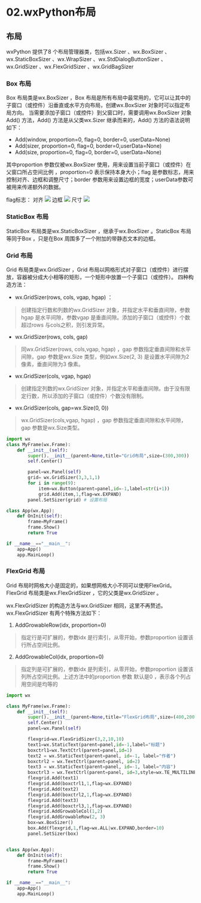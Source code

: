 # 02.wxPython布局

## 布局
wxPython 提供了8 个布局管理器类，包括wx.Sizer 、wx.BoxSizer 、wx.StaticBoxSizer 、wx.WrapSizer 、wx.StdDialogButtonSizer 、wx.GridSizer 、wx.FlexGridSizer 、wx.GridBagSizer

### Box 布局
Box 布局类是wx.BoxSizer ，Box 布局是所有布局中最常用的，它可以让其中的子窗口（或控件）沿垂直或水平方向布局，创建wx.BoxSizer 对象时可以指定布局方向。
当需要添加子窗口（或控件）到父窗口时，需要调用wx.BoxSizer 对象Add() 方法，Add() 方法是从父类wx.Sizer 继承而来的，Add() 方法的语法说明如下：

- Add(window, proportion=0, flag=0, border=0, userData=None)
- Add(sizer, proportion=0, flag=0, border=0,userData=None)
- Add(size, proportion=0, flag=0, border=0, userData=None)

其中proportion 参数仅被wx.BoxSizer 使用，用来设置当前子窗口（或控件）在父窗口所占空间比例 ，proportion=0 表示保持本身大小；flag 是参数标志，用来控制对齐、边框和调整尺寸；border 参数用来设置边框的宽度；userData参数可被用来传递额外的数据。

flag标志：
对齐
![](/assets/wx_align.png)
边框
![](/assets/wx_border.png)
尺寸
![](/assets/wx_size.png)

### StaticBox 布局
StaticBox 布局类是wx.StaticBoxSizer ，继承于wx.BoxSizer 。StaticBox 布局等同于Box ，只是在Box 周围多了一个附加的带静态文本的边框。

### Grid 布局
Grid 布局类是wx.GridSizer ，Grid 布局以网格形式对子窗口（或控件）进行摆放，容器被分成大小相等的矩形，一个矩形中放置一个子窗口（或控件）。
四种构造方法：
- wx.GridSizer(rows, cols, vgap, hgap) ：
>创建指定行数和列数的wx.GridSizer 对象，并指定水平和垂直间隙，参数hgap 是水平间隙，参数vgap 是垂直间隙。添加的子窗口（或控件）个数超过rows 与cols之积，则引发异常。
- wx.GridSizer(rows, cols, gap) 
>同wx.GridSizer(rows, cols,vgap, hgap) ，gap 参数指定垂直间隙和水平间隙，gap 参数是wx.Size 类型，例如wx.Size(2, 3) 是设置水平间隙为2 像素，垂直间隙为3 像素。
- wx.GridSizer(cols, vgap, hgap)
>创建指定列数的wx.GridSizer 对象，并指定水平和垂直间隙。由于没有限定行数，所以添加的子窗口（或控件）个数没有限制。
- wx.GridSizer(cols, gap=wx.Size(0, 0)) 
> wx.GridSizer(cols,vgap, hgap) ，gap 参数指定垂直间隙和水平间隙，gap 参数是wx.Size类型。

```python
import wx
class MyFrame(wx.Frame):
    def __init__(self):
        super().__init__(parent=None,title="Grid布局",size=(300,300))
        self.Center()

        panel=wx.Panel(self)
        grid= wx.GridSizer(3,3,1,1)
        for i in range(9):
            item=wx.Button(parent=panel,id=-1,label=str(i+1))
            grid.Add(item,1,flag=wx.EXPAND)
        panel.SetSizer(grid) # 设置布局

class App(wx.App):
    def OnInit(self):
        frame=MyFrame()
        frame.Show()
        return True

if __name__=="__main__":
    app=App()
    app.MainLoop()

```

### FlexGrid 布局
Grid 布局时网格大小是固定的，如果想网格大小不同可以使用FlexGrid。
FlexGrid 布局类是wx.FlexGridSizer ，它的父类是wx.GridSizer 。

wx.FlexGridSizer 的构造方法与wx.GridSizer 相同，这里不再赘述。wx.FlexGridSizer 有两个特殊方法如下：
1. AddGrowableRow(idx, proportion=0)
>指定行是可扩展的，参数idx 是行索引，从零开始，参数proportion 设置该行所占空间比例。
2. AddGrowableCol(idx, proportion=0) 
>指定列是可扩展的，参数idx 是列索引，从零开始，参数proportion 设置该列所占空间比例。上述方法中的proportion 参数 默认是0 ，表示各个列占用空间是均等的

```python
import wx

class MyFrame(wx.Frame):
    def __init__(self):
        super().__init__(parent=None,title="FlexGrid布局",size=(400,200))
        self.Center()
        panel=wx.Panel(self)

        flexgrid=wx.FlexGridSizer(3,2,10,10)
        text1=wx.StaticText(parent=panel,id=-1,label="标题")
        boxctrl1=wx.TextCtrl(parent=panel,id=1)
        text2 = wx.StaticText(parent=panel, id=-1, label="作者")
        boxctrl2 = wx.TextCtrl(parent=panel, id=2)
        text3 = wx.StaticText(parent=panel, id=-1, label="内容")
        boxctrl3 = wx.TextCtrl(parent=panel, id=3,style=wx.TE_MULTILINE)
        flexgrid.Add(text1)
        flexgrid.Add(boxctrl1,1,flag=wx.EXPAND)
        flexgrid.Add(text2)
        flexgrid.Add(boxctrl2,1,flag=wx.EXPAND)
        flexgrid.Add(text3)
        flexgrid.Add(boxctrl3,1,flag=wx.EXPAND)
        flexgrid.AddGrowableCol(1,2)
        flexgrid.AddGrowableRow(2, 3)
        box=wx.BoxSizer()
        box.Add(flexgrid,1,flag=wx.ALL|wx.EXPAND,border=10)
        panel.SetSizer(box)


class App(wx.App):
    def OnInit(self):
        frame=MyFrame()
        frame.Show()
        return True

if __name__=="__main__":
    app=App()
    app.MainLoop()

```
